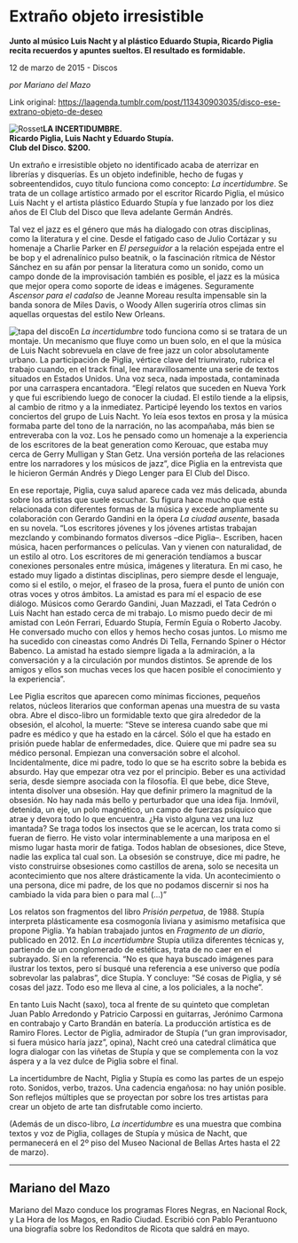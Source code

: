 # Extraño objeto irresistible

**Junto al músico Luis Nacht y al plástico Eduardo Stupia, Ricardo Piglia recita recuerdos y apuntes sueltos. El resultado es formidable.**

12 de marzo de 2015 - Discos

_por Mariano del Mazo_

Link original: https://laagenda.tumblr.com/post/113430903035/disco-ese-extrano-objeto-de-deseo

![Rosset](https://64.media.tumblr.com/d73c1fe818f0953c488a149a44f900db/tumblr_inline_pjzp3jBmSK1t6q87u_500.jpg)**LA INCERTIDUMBRE.  
Ricardo Piglia, Luis Nacht y Eduardo Stupía.  
Club del Disco. $200.**

Un
extraño e irresistible objeto no identificado acaba de aterrizar en
librerías y disquerías. Es un objeto indefinible, hecho de fugas y 
sobreentendidos, cuyo título funciona como concepto: *La
incertidumbre*. Se
trata de un collage artístico armado por el escritor Ricardo Piglia,
el músico Luis Nacht y el artista plástico Eduardo Stupía y fue
lanzado por los diez años de El Club del Disco que lleva adelante
Germán Andrés.

Tal
vez el jazz es el género que más ha dialogado con otras
disciplinas, como la literatura y el cine. Desde el  fatigado caso de
Julio Cortázar y su homenaje a Charlie Parker en *El
perseguidor*
a la relación espejada entre el be bop y el adrenalínico pulso
beatnik, o la fascinación rítmica de Néstor Sánchez en su afán
por pensar la literatura como un sonido, como un  campo donde de la
improvisación también es posible, el jazz es la música que mejor
opera como soporte de ideas e imágenes. Seguramente *Ascensor
para el cadalso*
de Jeanne Moreau resulta impensable sin la banda sonora de Miles
Davis, o Woody Allen sugeriría otros climas sin aquellas orquestas
del estilo New Orleans.

![tapa del disco](https://64.media.tumblr.com/d73c1fe818f0953c488a149a44f900db/tumblr_inline_pjzp3jBmSK1t6q87u_500.jpg)En
*La
incertidumbre*
todo funciona como si se tratara de un montaje. Un mecanismo que
fluye como un buen solo, en el que la música de Luis Nacht
sobrevuela en clave de free jazz un color absolutamente urbano. La
participación de Piglia, vértice clave del triunvirato, rubrica
el trabajo cuando, en el track final, lee maravillosamente una serie
de textos situados en Estados Unidos. Una voz seca, nada
impostada, contaminada por una carraspera encantadora. “Elegí
relatos que suceden en Nueva York y que fui escribiendo luego de
conocer la ciudad. El estilo tiende a la elipsis, al cambio de ritmo
y a la inmediatez. Participé leyendo los textos en varios conciertos
del grupo de Luis Nacht. Yo leía esos textos en prosa y la música
formaba parte del tono de la narración, no las acompañaba, más
bien se entreveraba con la voz. Los he pensado como un homenaje a la
experiencia de los escritores de la beat generation como Kerouac, que
estaba muy cerca de Gerry Mulligan y Stan Getz. Una versión porteña
de las relaciones entre los narradores y los músicos de jazz”,
dice Piglia en la entrevista que le hicieron Germán Andrés y Diego
Lenger para El Club del Disco.

En
ese reportaje, Piglia, cuya salud aparece cada vez más delicada,
abunda sobre los artistas que suele escuchar. Su figura hace mucho
que está relacionada con diferentes formas de la música y excede
ampliamente su colaboración con Gerardo Gandini en la ópera *La
ciudad ausente*,
basada en su novela. “Los escritores jóvenes y los jóvenes
artistas trabajan mezclando y combinando formatos diversos –dice
Piglia–. Escriben, hacen música, hacen performances o películas.
Van y vienen con naturalidad, de un estilo al otro. Los escritores de
mi generación tendíamos a buscar conexiones personales entre
música, imágenes y literatura. En mi caso, he estado muy ligado a
distintas disciplinas, pero siempre desde el lenguaje, como si el
estilo, o mejor, el fraseo de la prosa, fuera el punto de unión con
otras voces y otros ámbitos. La amistad es para mí el espacio de
ese diálogo. Músicos como Gerardo Gandini, Juan Mazzadi, el Tata
Cedrón o Luis Nacht han estado cerca de mi trabajo. Lo mismo puedo
decir de mi amistad con León Ferrari, Eduardo Stupía, Fermín Eguía
o Roberto Jacoby. He conversado mucho con ellos y hemos hecho cosas
juntos. Lo mismo me ha sucedido con cineastas como Andrés Di Tella,
Fernando Spiner o Héctor Babenco. La amistad ha estado siempre
ligada a la admiración, a la conversación y a la circulación por
mundos distintos. Se aprende de los amigos y ellos son muchas veces
los que hacen posible el conocimiento y la experiencia”.

Lee
Piglia escritos que aparecen como mínimas ficciones, pequeños
relatos, núcleos literarios que conforman apenas una muestra de su
vasta obra. Abre el disco-libro un formidable texto que gira
alrededor de la obsesión, el alcohol, la muerte: “Steve
se interesa cuando sabe que mi padre es médico y que ha estado en la
cárcel. Sólo el que ha estado en prisión puede hablar de
enfermedades, dice. Quiere que mi padre sea su médico personal.
Empiezan una conversación sobre el alcohol. Incidentalmente, dice mi
padre, todo lo que se ha escrito sobre la bebida es absurdo. Hay que
empezar otra vez por el principio. Beber es una actividad seria,
desde siempre asociada con la filosofía. El que bebe, dice Steve,
intenta disolver una obsesión. Hay que definir primero la magnitud
de la obsesión. No hay nada más bello y perturbador que una idea
fija. Inmóvil, detenida, un eje, un polo magnético, un campo de
fuerzas psíquico que atrae y devora todo lo que encuentra. ¿Ha
visto alguna vez una luz imantada? Se traga todos los insectos que se
le acercan, los trata como si fueran de fierro. He visto volar
interminablemente a una mariposa en el mismo lugar hasta morir de
fatiga. Todos hablan de obsesiones, dice Steve, nadie las explica tal
cual son. La obsesión se construye, dice mi padre, he visto
construirse obsesiones como castillos de arena, solo se necesita un
acontecimiento que nos altere drásticamente la vida. Un
acontecimiento o una persona, dice mi padre, de los que no podamos
discernir si nos ha cambiado la vida para bien o para mal (…)”

Los
relatos son fragmentos del libro *Prisión
perpetua*,
de 1988. Stupía interpreta plásticamente esa cosmogonía liviana y
asimismo metafísica que propone Piglia. Ya habían trabajado juntos
en *Fragmento
de un diario*,
publicado en 2012. En *La
incertidumbre* Stupía
utiliza diferentes técnicas y, partiendo de un conglomerado de
estéticas, trata de no caer en el subrayado. Sí en la referencia.
“No es que haya buscado imágenes para ilustrar los textos, pero sí
busqué una referencia a ese universo que podía sobrevolar las
palabras”, dice Stupía. Y concluye: “Sé cosas de Piglia, y sé
cosas del jazz. Todo eso me lleva al cine, a los policiales, a la
noche”.

En
tanto Luis Nacht (saxo), toca al frente de su quinteto que completan
Juan Pablo Arredondo y Patricio Carpossi en guitarras, Jerónimo
Carmona en contrabajo y Carto Brandán en batería. La producción
artística es de Ramiro Flores. Lector de Piglia, admirador de Stupía
(“un gran improvisador, si fuera músico haría jazz”, opina),
Nacht creó una catedral climática que logra dialogar con las
viñetas de Stupía y que se complementa con la voz áspera y a la
vez dulce de Piglia sobre el final. 


La
incertidumbre
de Nacht, Piglia y Stupía es como las partes de un espejo roto.
Sonidos, verbo, trazos. Una cadencia engañosa: no hay unión
posible. Son reflejos múltiples que se proyectan por sobre los tres
artistas para crear un objeto de arte tan disfrutable como incierto.

(Además
de un disco-libro, *La
incertidumbre*
es una muestra que combina textos y voz de Piglia, collages de Stupía
y música de Nacht, que permanecerá en el 2º piso del Museo
Nacional de Bellas Artes hasta el 22 de marzo).



---

 Mariano del Mazo
-----------------

Mariano del Mazo conduce los programas Flores Negras, en Nacional Rock, y La Hora de los Magos, en Radio Ciudad. Escribió con Pablo Perantuono una biografía sobre los Redonditos de Ricota que saldrá en mayo. 


